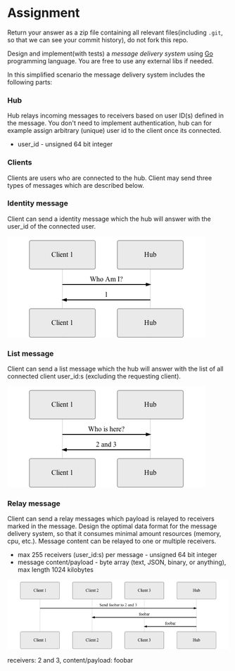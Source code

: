 # Assignment

Return your answer as a zip file containing all relevant files(including `.git`, so that we can see your commit history), do not fork this repo.

Design and implement(with tests) a _message delivery system_ using [Go](http://golang.org/) programming language. You are free to use any external libs if needed.

In this simplified scenario the message delivery system includes the following parts:

### Hub

Hub relays incoming messages to receivers based on user ID(s) defined in the message. You don't need to implement authentication, hub can for example assign arbitrary (unique) user id  to the client once its connected.

- user_id - unsigned 64 bit integer

### Clients

Clients are users who are connected to the hub. Client may send three types of messages which are described below.

### Identity message
Client can send a identity message which the hub will answer with the user_id of the connected user.

![Identity](https://raw.githubusercontent.com/Everyplay/developer-assignment-backend/master/identity.seq.png)

### List message
Client can send a list message which the hub will answer with the list of all connected client user_id:s (excluding the requesting client).

![List](https://raw.githubusercontent.com/Everyplay/developer-assignment-backend/master/list.seq.png)

### Relay message
Client can send a relay messages which payload is relayed to receivers marked in the message. Design the optimal data format for the message delivery system, so that it consumes minimal amount resources (memory, cpu, etc.). Message content can be relayed to one or multiple receivers.

- max 255 receivers (user_id:s) per message - unsigned 64 bit integer
- message content/payload - byte array (text, JSON, binary, or anything), max length 1024 kilobytes

![Relay](https://raw.githubusercontent.com/Everyplay/developer-assignment-backend/master/relay.seq.png)

receivers: 2 and 3, content/payload: foobar
